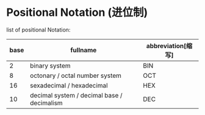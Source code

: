 # Positional Notation (进位制)

list of positional Notation:

| base | fullname                                   | abbreviation[缩写] |
| ---- | ------------------------------------------ | ------------------ |
| 2    | binary system                              | BIN                |
| 8    | octonary / octal number system             | OCT                |
| 16   | sexadecimal / hexadecimal                  | HEX                |
| 10   | decimal system / decimal base / decimalism | DEC                |
